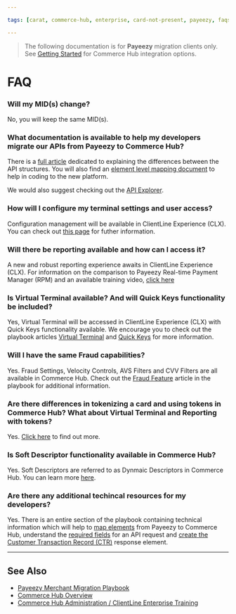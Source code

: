 ```yaml
---

tags: [carat, commerce-hub, enterprise, card-not-present, payeezy, faqs]

---
```


<!-- theme: danger -->
>  The following documentation is for **Payeezy** migration clients only. See [Getting Started](?path=docs/Getting-Started/Getting-Started-General.md) for Commerce Hub integration options.

# FAQ

### Will my MID(s) change?

No, you will keep the same MID(s).

### What documentation is available to help my developers migrate our APIs from Payeezy to Commerce Hub?

There is a [full article](?path=docs/Resources/Guides/Payeezy/Payeezy-Migration-ExtendedCoreAPI.md) dedicated to explaining the differences between the API structures.  You will also find an [element level mapping document](?path=docs/Resources/Guides/Payeezy/Payeezy-Migration-ExtendedTechnicalAPI.md) to help in coding to the new platform.

We would also suggest checking out the [API Explorer](../api/?type=post&path=/payments/v1/charges).

### How will I configure my terminal settings and user access?

Configuration management will be available in ClientLine Experience (CLX).  You can check out [this page](?path=docs/Resources/Guides/Payeezy/Payeezy-Migration-ExtendedCoreConfig.md) for futher information.

### Will there be reporting available and how can I access it?

A new and robust reporting experience awaits in ClientLine Experience (CLX). For information on the comparison to Payeezy Real-time Payment Manager (RPM) and an available training video, [click here](?path=docs/Resources/Guides/Payeezy/Payeezy-Migration-ExtendedCoreReporting.md)

### Is Virtual Terminal available?  And will Quick Keys functionality be included?

Yes, Virtual Terminal will be accessed in ClientLine Experience (CLX) with Quick Keys functionality available.  We encourage you to check out the playbook articles [Virtual Terminal](?path=docs/Resources/Guides/Payeezy/Payeezy-Migration-ExtendedCoreVT.md) and [Quick Keys](?path=docs/Resources/Guides/Payeezy/Payeezy-Migration-ExtendedFeaturesQuickKey.md) for more information.

### Will I have the same Fraud capabilities?

Yes.  Fraud Settings, Velocity Controls, AVS Filters and CVV Filters are all available in Commerce Hub. Check out the [Fraud Feature](?path=docs/Resources/Guides/Payeezy/Payeezy-Migration-ExtendedFeaturesFraud.md) article in the playbook for additional information.

### Are there differences in tokenizing a card and using tokens in Commerce Hub?  What about Virtual Terminal and Reporting with tokens?

Yes.  [Click here](?path=docs/Resources/Guides/Payeezy/Payeezy-Migration-ExtendedFeaturesTokens.md) to find out more.

### Is Soft Descriptor functionality available in Commerce Hub?

Yes.  Soft Descriptors are referred to as Dynmaic Descriptors in Commerce Hub. You can learn more [here](?path=docs/Resources/Guides/Payeezy/Payeezy-Migration-ExtendedFeaturesSoftD.md).

### Are there any additional techincal resources for my developers?

Yes.  There is an entire section of the playbook containing technical information which will help to [map elements](?path=docs/Resources/Guides/Payeezy/Payeezy-Migration-ExtendedTechnicalAPI.md) from Payeezy to Commerce Hub, understand the [required fields](?path=docs/Resources/Guides/Payeezy/Payeezy-Migration-ExtendedTechnicalRequired.md) for an API request and [create the Customer Transaction Record (CTR)](?path=docs/Resources/Guides/Payeezy/Payeezy-Migration-ExtendedTechnicalCTR.md) response element.

---

## See Also

- [Payeezy Merchant Migration Playbook](?path=docs/Resources/Guides/Payeezy/Payeezy-Migration-ExtendedLanding.md)
- [Commerce Hub Overview](?path=docs/Getting-Started/Getting-Started-General.md)
- [Commerce Hub Administration / ClientLine Enterprise Training](https://fiserv.cloudguides.com/en-us/guides/ClientLine%20Enterprise%20from%20Fiserv)
